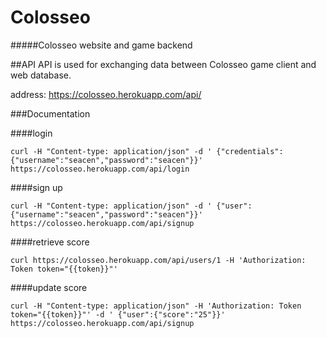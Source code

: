 # Colosseo
#####Colosseo website and game backend

##API
API is used for exchanging data between Colosseo game client and web database.

address: <https://colosseo.herokuapp.com/api/>

###Documentation

####login
```
curl -H "Content-type: application/json" -d ' {"credentials":{"username":"seacen","password":"seacen"}}' https://colosseo.herokuapp.com/api/login
```

####sign up
```
curl -H "Content-type: application/json" -d ' {"user":{"username":"seacen","password":"seacen"}}' https://colosseo.herokuapp.com/api/signup
```

####retrieve score
```
curl https://colosseo.herokuapp.com/api/users/1 -H 'Authorization: Token token="{{token}}"'
```

####update score
```
curl -H "Content-type: application/json" -H 'Authorization: Token token="{{token}}"' -d ' {"user":{"score":"25"}}' https://colosseo.herokuapp.com/api/signup
```
